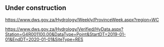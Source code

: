 ## Under construction


https://www.dws.gov.za/Hydrology/Weekly/ProvinceWeek.aspx?region=WC


https://www.dws.gov.za/Hydrology/Verified/HyData.aspx?Station=G4R001100.00&DataType=Point&StartDT=2019-01-01&EndDT=2020-01-01&SiteType=RES

